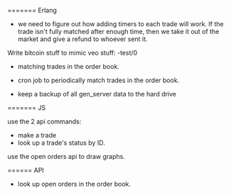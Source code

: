 ======= Erlang

* we need to figure out how adding timers to each trade will work. If the trade isn't fully matched after enough time, then we take it out of the market and give a refund to whoever sent it.

Write bitcoin stuff to mimic veo stuff:
-test/0

* matching trades in the order book.
- cron job to periodically match trades in the order book.

* keep a backup of all gen_server data to the hard drive

======= JS

use the 2 api commands:
* make a trade
* look up a trade's status by ID.

use the open orders api to draw graphs.

====== API

* look up open orders in the order book.